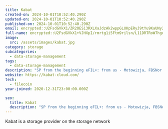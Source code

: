 ```yaml
---
title: Kabat
created-on: 2024-10-01T10:52:40.290Z
updated-on: 2024-10-01T10:52:40.290Z
published-on: 2024-10-01T10:52:40.290Z
email: encrypted::U2FsdGVkX1/ZR2OESi3RXLXaJdzAk2wppGLUKpERyJ9tYu9KaUNy2LwdPJ6FUS5G
full-name: encrypted::U2FsdGVkX1+VJHXpI/rmrtg1i5Ftm9rilsn/L11DRTRoW7hgoD2Gq9f6R/jQOsHU
image:
  src: /assets/images/kabat.jpg
category: storage
subcategories:
  - data-storage-management
tags:
  - data-storage-management
description: "SP from the beginning eFIL+: from us - Motowizja, FBSNor Cooperation: DeStor, Banyan, Darma, Holon Based in Europe: Poland, Germany, Estonia, Tier4, 100%green"
website: https://kabat-cloud.com/
tech:
  - filecoin
year-joined: 2020-12-31T23:00:00.000Z

seo:
  title: Kabat
  description: "SP from the beginning eFIL+: from us - Motowizja, FBSNor Cooperation: DeStor, Banyan, Darma, Holon Based in Europe: Poland, Germany, Estonia, Tier4, 100%green"
---
```


Kabat is a storage provider on the storage network
